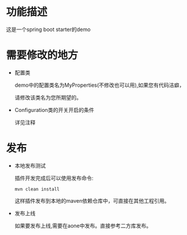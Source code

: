 # 功能描述

这是一个spring boot starter的demo

# 需要修改的地方

- 配置类

    demo中的配置类名为MyProperties(不修改也可以用),如果您有代码洁癖，
    
    请修改该类名为您所期望的。
    
- Configuration类的开关开启的条件

  详见注释
  
# 发布
- 本地发布测试

  插件开发完成后可以使用发布命令:
    ```
    mvn clean install
    ```  
  这样插件发布到本地的maven依赖仓库中，可直接在其他工程引用。
  
- 发布上线
  
  如果要发布上线,需要在aone中发布。直接参考二方库发布。    

